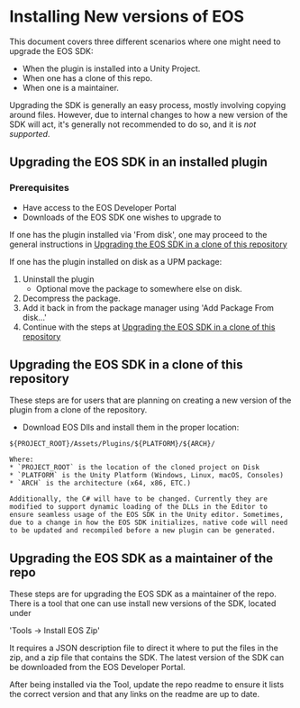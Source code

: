 # Installing New versions of EOS

This document covers three different scenarios where one might need to upgrade the EOS SDK:
 * When the plugin is installed into a Unity Project.
 * When one has a clone of this repo.
 * When one is a maintainer.

Upgrading the SDK is generally an easy process, mostly involving copying around files.
However, due to internal changes to how a new version of the SDK will act, it's generally 
not recommended to do so, and it is _not supported_.

## Upgrading the EOS SDK in an installed plugin

### Prerequisites
* Have access to the EOS Developer Portal
* Downloads of the EOS SDK one wishes to upgrade to

If one has the plugin installed via 'From disk', one may proceed to the general
instructions in [Upgrading the EOS SDK in a clone of this repository](#upgrading-the-eos-sdk-in-a-clone-of-this-repository)

If one has the plugin installed on disk as a UPM package: 
1. Uninstall the plugin
    * Optional move the package to somewhere else on disk.
2. Decompress the package.
3. Add it back in from the package manager  using 'Add Package From disk...'
4. Continue with the steps at [Upgrading the EOS SDK in a clone of this repository](#upgrading-the-eos-sdk-in-a-clone-of-this-repository)

## Upgrading the EOS SDK in a clone of this repository
These steps are for users that are planning on creating a new version of the plugin
from a clone of the repository.

* Download EOS Dlls and install them in the proper location:
```
${PROJECT_ROOT}/Assets/Plugins/${PLATFORM}/${ARCH}/ 
```

    Where:
    * `PROJECT_ROOT` is the location of the cloned project on Disk
    * `PLATFORM` is the Unity Platform (Windows, Linux, macOS, Consoles)
    * `ARCH` is the architecture (x64, x86, ETC.)

    Additionally, the C# will have to be changed. Currently they are modified to support dynamic loading of the DLLs in the Editor to ensure seamless usage of the EOS SDK in the Unity editor. Sometimes, due to a change in how the EOS SDK initializes, native code will need to be updated and recompiled before a new plugin can be generated.


## Upgrading the EOS SDK as a maintainer of the repo
These steps are for upgrading the EOS SDK as a maintainer of the repo.
There is a tool that one can use install new versions of the SDK, located under

'Tools -> Install EOS Zip'

It requires a JSON description file to direct it where to put the files in the zip,
and a zip file that contains the SDK. The latest version of the SDK can be downloaded from
the EOS Developer Portal.

After being installed via the Tool, update the repo readme to ensure it lists the correct version
and that any links on the readme are up to date.